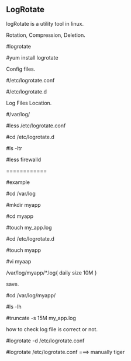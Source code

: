 ## LogRotate

logRotate is a utility tool in linux.

Rotation, Compression, Deletion.

#logrotate

#yum install logrotate

Config files.

#/etc/logrotate.conf

#/etc/logrotate.d 

Log Files Location.

#/var/log/

#less /etc/logrotate.conf

#cd /etc/logrotate.d 

#ls -ltr

#less firewalld

============

#example

#cd /var/log

#mkdir myapp

#cd myapp

#touch my_app.log

#cd /etc/logrotate.d 

#touch myapp

#vi myaap

/var/log/myapp/*.log{ 
		daily
		size 10M
}

save.


#cd /var/log/myapp/

#ls -lh

#truncate -s 15M my_app.log

how to check log file is correct or not.

#logrotate -d /etc/logrotate.conf

#logrotate /etc/logrotate.conf ===> manually tiger

